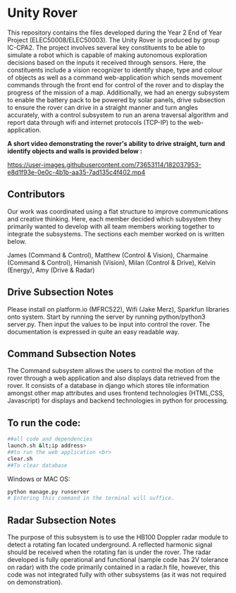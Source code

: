 # Unity Rover

This repository contains the files developed during the Year 2 End of Year Project (ELEC50008/ELEC50003). The Unity Rover is produced by group IC-CPA2. The project involves several key constituents to be able to simulate a robot which is capable of making autonomous exploration decisions based on the inputs it received through sensors. Here, the constituents include a vision recognizer to identify shape, type and colour of objects as well as a command web-application which sends movement commands through the front end for control of the rover and to display the progress of the mission of a map. Additionally, we had an energy subsystem to enable the battery pack to be powered by solar panels, drive subsection to ensure the rover can drive in a straight manner and turn angles accurately, with a control subsystem to run an arena traversal algorithm and report data through wifi and internet protocols (TCP-IP) to the web-application. 

**A short video demonstrating the rover's ability to drive straight, turn and identify objects and walls is provided below :**

https://user-images.githubusercontent.com/73653114/182037953-e8d1f93e-0e0c-4b1b-aa35-7ad135c4f402.mp4

## Contributors

Our work was coordinated using a flat structure to improve communications and creative thinking. Here, each member decided which subsystem they primarily wanted to develop with all team members working together to integrate the subsystems. The sections each member worked on is written below. 

James (Command & Control),
Matthew (Control & Vision),
Charmaine (Command & Control),
Himanish (Vision),
Milan (Control & Drive),
Kelvin (Energy),
Amy (Drive & Radar)

## Drive Subsection Notes
Please install on platform.io (MFRC522), Wifi (Jake Merz), Sparkfun libraries onto system. Start by running the server by running python/python3 server.py. Then input the values to be input into control the rover. The documentation is expressed in quite an easy readable way.

## Command Subsection Notes
The Command subsystem allows the users to control the motion of the rover through a web application and also displays data retrieved from the rover. It consists of a database in django which stores tile information amongst other map attributes and uses frontend technologies (HTML,CSS, Javascript) for displays and backend technologies in python for processing.  

## To run the code:
```bash 
##all code and dependencies
launch.sh &lt;ip address>
##to run the web application <br>
clear.sh
##To clear database 
```
Windows or MAC OS:
```bash
python manage.py runserver 
# Entering this command in the terminal will suffice. 
```
## Radar Subsection Notes

The purpose of this subsystem is to use the HB100 Doppler radar module to detect a rotating fan located underground. A reflected harmonic signal should be received when the rotating fan is under the rover. The radar developed is fully operational and functional (sample code has 2V tolerance on radar) with the code primarily contained in a radar.h file, however, this code was not integrated fully with other subsystems (as it was not required on demonstration). 
